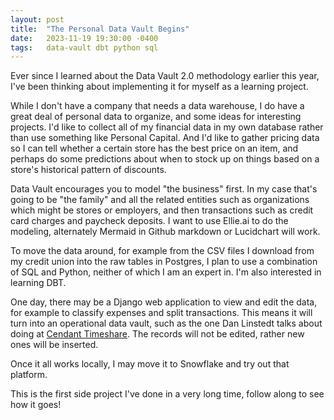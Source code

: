 ```yaml
---
layout: post
title:  "The Personal Data Vault Begins"
date:   2023-11-19 19:30:00 -0400
tags:   data-vault dbt python sql
---
```


Ever since I learned about the Data Vault 2.0 methodology earlier this year, I've been thinking about implementing it for myself as a learning project.

While I don't have a company that needs a data warehouse, I do have a great deal of personal data to organize, and some ideas for
interesting projects.  I'd like to collect all of my financial data in my own database rather than use something like Personal Capital.
And I'd like to gather pricing data so I can tell whether a certain store has the best price on an item, and perhaps do some predictions
about when to stock up on things based on a store's historical pattern of discounts.

Data Vault encourages you to model "the business" first.  In my case that's going to be "the family" and all the related entities such as organizations
which might be stores or employers, and then transactions such as credit card charges and paycheck deposits.  I want to use Ellie.ai to do the modeling, 
alternately Mermaid in Github markdown or Lucidchart will work.

To move the data around, for example from the CSV files I download from my credit union into the raw tables in Postgres, I plan to use a 
combination of SQL and Python, neither of which I am an expert in.  I'm also interested in learning DBT.

One day, there may be a Django web application to view and edit the data, for example to classify expenses and split transactions.
This means it will turn into an operational data vault, such as the one Dan Linstedt talks about doing at [Cendant Timeshare](https://www.youtube.com/watch?v=FS4IERBV3G0).
The records will not be edited, rather new ones will be inserted.

Once it all works locally, I may move it to Snowflake and try out that platform.

This is the first side project I've done in a very long time, follow along to see how it goes!
